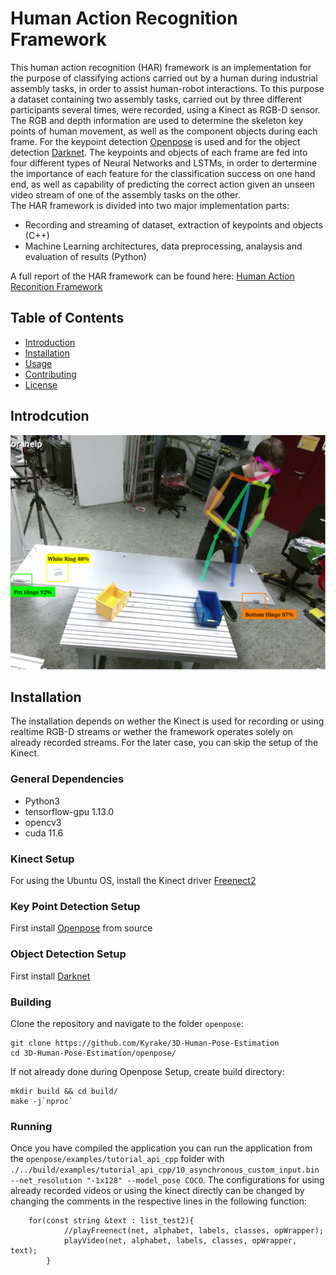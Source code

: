 # Human Action Recognition Framework


This human action recognition (HAR) framework is an implementation for the purpose of classifying actions carried out by a human during industrial assembly tasks, in order to assist human-robot interactions.
To this purpose a dataset containing two assembly tasks, carried out by three different participants several times, were recorded, using a Kinect as RGB-D sensor. The RGB and depth information are used to determine the skeleton key points of human movement, as well as the component objects during each frame. For the keypoint detection [Openpose](https://github.com/CMU-Perceptual-Computing-Lab/openpose) is used and for the object detection [Darknet](https://github.com/pjreddie/darknet). The keypoints and objects of each frame are fed into four different types of Neural Networks and LSTMs, in order to dertermine the importance of each feature for the classification success on one hand end, as well as capability of predicting the correct action given an unseen video stream of one of the assembly tasks on the other.\
The HAR framework is divided into two major implementation parts:
* Recording and streaming of dataset, extraction of keypoints and objects (C++)
* Machine Learning architectures, data preprocessing, analaysis and evaluation of results (Python)
  
A full report of the HAR framework can be found here: [Human Action Reconition Framework](https://github.com/Kyrake/3D-Human-Pose-Estimation/blob/main/report/Human_Action_Recognition.pdf)



## Table of Contents

- [Introduction](#introduction)
- [Installation](#installation)
- [Usage](#usage)
- [Contributing](#contributing)
- [License](#license)

## Introdcution

<p align="center">
<img src="report/Setup.png">
</p>

## Installation

The installation depends on wether the Kinect is used for recording or using realtime RGB-D streams or wether the framework operates solely on already recorded streams.
For the later case, you can skip the setup of the Kinect. 

### General Dependencies
* Python3
* tensorflow-gpu 1.13.0
* opencv3
* cuda 11.6

### Kinect Setup
For using the Ubuntu OS, install the Kinect driver [Freenect2](https://github.com/OpenKinect/libfreenect2)

### Key Point Detection Setup
First install [Openpose](https://github.com/CMU-Perceptual-Computing-Lab/openpose) from source

### Object Detection Setup 
First install [Darknet](https://github.com/pjreddie/darknet)

### Building 
Clone the repository and navigate to the folder `openpose`:
```
git clone https://github.com/Kyrake/3D-Human-Pose-Estimation
cd 3D-Human-Pose-Estimation/openpose/
```
If not already done during Openpose Setup, create build directory:
```
mkdir build && cd build/
make -j`nproc`
```

### Running
Once you have compiled the application you can run the application from the `openpose/examples/tutorial_api_cpp` folder with\
`./../build/examples/tutorial_api_cpp/10_asynchronous_custom_input.bin --net_resolution "-1x128" --model_pose COCO`.
The configurations for using already recorded videos or using the kinect directly can be changed  by changing the comments in the respective lines in the following function:

```
    for(const string &text : list_test2){
            //playFreenect(net, alphabet, labels, classes, opWrapper);
            playVideo(net, alphabet, labels, classes, opWrapper, text);
        }
```


  
